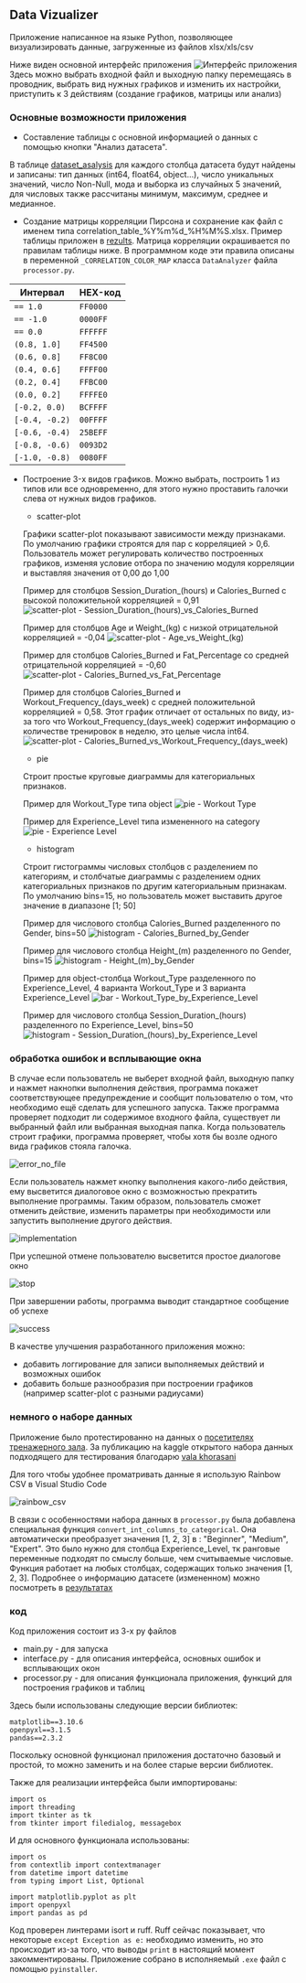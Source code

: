 ## Data Vizualizer

Приложение написанное на языке Python, позволяющее визуализировать данные, загруженные из файлов xlsx/xls/csv

Ниже виден основной интерфейс приложения
![Интерфейс приложения](https://github.com/YOya-Shep/data-vizualizer/blob/main/fotos/data_vizualizer.png)
Здесь можно выбрать входной файл и выходную папку перемещаясь в проводник, выбрать вид нужных графиков и изменить их настройки, приступить к 3 действиям (создание графиков, матрицы или анализ)


### Основные возможности приложения

+ Составление таблицы с основной информацией о данных с помощью кнопки "Анализ датасета". 

В таблице [dataset_asalysis](https://github.com/YOya-Shep/data-vizualizer/blob/main/results/dataset_analysis_20250919_014331.xlsx) для каждого столбца датасета будут найдены и записаны: тип данных (int64, float64, object...), число уникальных значений, число Non-Null, мода и выборка из случайных 5 значений, для числовых также рассчитаны минимум, максимум, среднее и медианное. 

+ Создание матрицы корреляции Пирсона и сохранение как файл с именем типа correlation_table_%Y%m%d_%H%M%S.xlsx. Пример таблицы приложен в [rezults](https://github.com/YOya-Shep/data-vizualizer/blob/main/results/correlation_table_20250919_014329.xlsx).
Матрица корреляции окрашивается по правилам таблицы ниже. В программном коде эти правила описаны в переменной `_CORRELATION_COLOR_MAP` класса `DataAnalyzer` файла `processor.py`.

| Интервал | HEX-код |
|---------|---------|
| `== 1.0` | `FF0000` |
| `== -1.0` | `0000FF` |
| `== 0.0` | `FFFFFF` |
| `(0.8, 1.0]` | `FF4500` |
| `(0.6, 0.8]` | `FF8C00` |
| `(0.4, 0.6]` | `FFFF00` |
| `(0.2, 0.4]` | `FFBC00` |
| `(0.0, 0.2]` | `FFFFE0` |
| `[-0.2, 0.0)` | `BCFFFF` |
| `[-0.4, -0.2)` | `00FFFF` |
| `[-0.6, -0.4)` | `25BEFF` | 
| `[-0.8, -0.6)` | `0093D2` | 
| `[-1.0, -0.8)` | `0080FF` |


+ Построение 3-x видов графиков. Можно выбрать, построить 1 из типов или все одновременно, для этого нужно проставить галочки слева от нужных видов графиков.
    
    * scatter-plot

    Графики scatter-plot показывают зависимости между признаками. По умолчанию графики строятся для пар с корреляцией > 0,6. Пользователь может регулировать количество построенных графиков, изменяя условие отбора по значению модуля корреляции и выставляя значения от 0,00 до 1,00

  Пример для столбцов Session_Duration_(hours) и Calories_Burned с высокой положительной корреляцией = 0,91
    ![scatter-plot - Session_Duration_(hours)_vs_Calories_Burned](https://github.com/YOya-Shep/data-vizualizer/blob/main/results/Session_Duration_(hours)_vs_Calories_Burned.png)

  Пример для столбцов Age и Weight_(kg) с низкой отрицательной корреляцией = -0,04
    ![scatter-plot - Age_vs_Weight_(kg)](https://github.com/YOya-Shep/data-vizualizer/blob/main/results/Age_vs_Weight_(kg).png)

  Пример для столбцов Calories_Burned и Fat_Percentage со средней отрицательной корреляцией = -0,60
    ![scatter-plot - Calories_Burned_vs_Fat_Percentage](https://github.com/YOya-Shep/data-vizualizer/blob/main/results/Calories_Burned_vs_Fat_Percentage.png)

  Пример для столбцов Calories_Burned и Workout_Frequency_(days_week) с средней положительной корреляцией = 0,58. Этот график отличает от остальных по виду, из-за того что Workout_Frequency_(days_week) содержит информацию о количестве тренировок в неделю, это целые числа int64.
    ![scatter-plot - Calories_Burned_vs_Workout_Frequency_(days_week)](https://github.com/YOya-Shep/data-vizualizer/blob/main/results/Calories_Burned_vs_Workout_Frequency_(days_week).png)

    * pie

    Строит простые круговые диаграммы для категориальных признаков. 

  Пример для Workout_Type типа object
    ![pie - Workout Type](https://github.com/YOya-Shep/data-vizualizer/blob/main/results/Workout_Type.png)

  Пример для Experience_Level типа измененного на category
    ![pie - Experience Level](https://github.com/YOya-Shep/data-vizualizer/blob/main/results/Experience_Level.png)

    * histogram

    Строит гистограммы числовых столбцов с разделением по категориям, и столбчатые диаграммы с разделением одних категориальных признаков по другим категориальным признакам. По умолчанию bins=15, но пользователь может выставить другое значение в диапазоне [1; 50]

  Пример для числового столбца Calories_Burned разделенного по Gender, bins=50
    ![histogram - Calories_Burned_by_Gender](https://github.com/YOya-Shep/data-vizualizer/blob/main/results/Calories_Burned_by_Gender.png)

  Пример для числового столбца Height_(m) разделенного по Gender, bins=15
    ![histogram - Height_(m)_by_Gender](https://github.com/YOya-Shep/data-vizualizer/blob/main/results/Height_(m)_by_Gender.png)

  Пример для object-столбца Workout_Type разделенного по Experience_Level, 4 варианта Workout_Type и 3 варианта Experience_Level
    ![bar - Workout_Type_by_Experience_Level](https://github.com/YOya-Shep/data-vizualizer/blob/main/results/Workout_Type_by_Experience_Level.png)

  Пример для числового столбца Session_Duration_(hours) разделенного по Experience_Level, bins=50
    ![histogram - Session_Duration_(hours)_by_Experience_Level](https://github.com/YOya-Shep/data-vizualizer/blob/main/results/Session_Duration_(hours)_by_Experience_Level.png)


### обработка ошибок и всплывающие окна


В случае если пользователь не выберет входной файл, выходную папку и нажмет накнопки выполнения действия, программа покажет соответствующее предупреждение и сообщит пользователю о том, что необходимо ещё сделать для успешного запуска. Также программа проверяет подходит ли содержимое входного файла, существует ли выбранный файл или выбранная выходная папка. Когда пользователь строит графики, программа проверяет, чтобы хотя бы возле одного вида графиков стояла галочка.

![error_no_file](https://github.com/YOya-Shep/data-vizualizer/blob/main/fotos/error_no_file.png)

Если пользователь нажмет кнопку выполнения какого-либо действия, ему высветится диалоговое окно с возможностью прекратить выполнение программы. Таким образом, пользователь сможет отменить действие, изменить параметры при необходимости или запустить выполнение другого действия.

![implementation](https://github.com/YOya-Shep/data-vizualizer/blob/main/fotos/implementation.png)

При успешной отмене пользователю высветится простое диалогове окно

![stop](https://github.com/YOya-Shep/data-vizualizer/blob/main/fotos/stop.png)

При завершении работы, программа выводит стандартное сообщение об успехе

![success](https://github.com/YOya-Shep/data-vizualizer/blob/main/fotos/success.png)

В качестве улучшения разработанного приложения можно:
+ добавить логгирование для записи выполняемых действий и возможных ошибок
+ добавить больше разнообразия при построении графиков (например scatter-plot с разными радиусами)

### немного о наборе данных

Приложение было протестированно на данных о [посетителях тренажерного зала](https://www.kaggle.com/datasets/valakhorasani/gym-members-exercise-dataset/data "перейти к gym-members-exercise-dataset"). За публикацию на kaggle открытого набора данных подходящего для тестирования благодарю [vala khorasani](https://www.kaggle.com/valakhorasani)

Для того чтобы удобнее проматривать данные я использую Rainbow CSV в Visual Studio Code

![rainbow_csv](https://github.com/YOya-Shep/data-vizualizer/blob/main/fotos/rainbow_csv.png)

В связи с особенностями набора данных в `processor.py` была добавлена специальная функция `convert_int_columns_to_categorical`. Она автоматически преобразует значения [1, 2, 3] в : "Beginner", "Medium", "Expert". Это было нужно для столбца Experience_Level, тк ранговые переменные подходят по смыслу больше, чем считываемые числовые. Функция работает на любых столбцах, содержащих только значения [1, 2, 3].
Подробнее о информацию датасете (измененном) можно посмотреть в [результатах](https://github.com/YOya-Shep/data-vizualizer/blob/main/results/dataset_analysis_20250919_014331.xlsx "dataset_asalysis")

### код

Код приложения состоит из 3-х py файлов
+ main.py - для запуска
+ interface.py - для описания интерфейса, основных ошибок и всплывающих окон
+ processor.py - для описания функционала приложения, функций для построения графиков и таблиц

Здесь были использованы следующие версии библиотек:
```
matplotlib==3.10.6
openpyxl==3.1.5
pandas==2.3.2
```
Поскольку основной функционал приложения достаточно базовый и простой, то можно заменить и на более старые версии библиотек.

Также для реализации интерфейса были импортированы:
```
import os
import threading
import tkinter as tk
from tkinter import filedialog, messagebox
```

И для основного функционала использованы:
```
import os
from contextlib import contextmanager
from datetime import datetime
from typing import List, Optional

import matplotlib.pyplot as plt
import openpyxl
import pandas as pd
```


Код проверен линтерами isort и ruff. Ruff сейчас показывает, что некоторые `except Exception as e:` необходимо изменить, но это происходит из-за того, что выводы `print` в настоящий момент закомментированы. Приложение собрано в исполняемый `.exe` файл с помощью `pyinstaller`.
